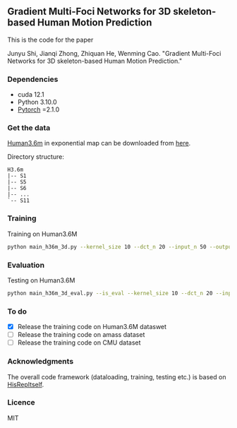 ## Gradient Multi-Foci Networks for 3D skeleton-based Human Motion Prediction
This is the code for the paper

Junyu Shi, Jianqi Zhong, Zhiquan He, Wenming Cao. 
"Gradient Multi-Foci Networks for 3D skeleton-based Human Motion Prediction." 

### Dependencies

* cuda 12.1
* Python 3.10.0
* [Pytorch](https://github.com/pytorch/pytorch) =2.1.0

### Get the data

[Human3.6m](http://vision.imar.ro/human3.6m/description.php) in exponential map can be downloaded from [here](http://www.cs.stanford.edu/people/ashesh/h3.6m.zip).

Directory structure: 
```shell script
H3.6m
|-- S1
|-- S5
|-- S6
|-- ...
`-- S11
```

### Training
Training on Human3.6M
```bash
python main_h36m_3d.py --kernel_size 10 --dct_n 20 --input_n 50 --output_n 10 --skip_rate 1 --batch_size 32 --test_batch_size 256 --in_features 66 --lr 0.001 --dev cuda:0 --data_dir [PATH TO DATA]
```

### Evaluation
Testing on Human3.6M
```bash
python main_h36m_3d_eval.py --is_eval --kernel_size 10 --dct_n 20 --input_n 50 --output_n 10 --skip_rate 1 --test_batch_size 256 --in_features 66 --ckpt [PATH TO CKPT] --dev cuda:0 --data_dir [PATH TO DATA]
```

### To do
- [x] Release the training code on Human3.6M dataswet
- [ ] Release the training code on amass dataset
- [ ] Release the training code on CMU dataset

### Acknowledgments
The overall code framework (dataloading, training, testing etc.) is based on [HisRepItself](https://github.com/wei-mao-2019/HisRepItself). 

### Licence
MIT
